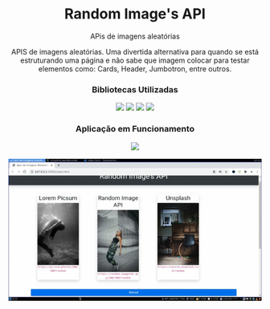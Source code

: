 <h1 align="center">Random Image's API</h1>
<p align="center">APis de imagens aleatórias</p>

<p align="center">APIS de imagens aleatórias. Uma divertida alternativa para quando se está estruturando uma página e não sabe que imagem colocar para testar elementos como: Cards, Header, Jumbotron, entre outros.
 </p>

<h3 align="center">Bibliotecas Utilizadas</h3>
<p align="center">
<a href="https://getbootstrap.com/" target="_blank"><img src="https://img.shields.io/static/v1?label=bootstrap&message=Style-API&color=rgb(138,43,226)&style=for-the-badge&logo=ghost"></a>
  <a href="https://picsum.photos/" target="_blank"><img src="https://img.shields.io/static/v1?label=Picsum&message=Image_API&color=rgb(138,344,43)&style=for-the-badge&logo=ghost"></a>
    <a href="https://source.unsplash.com/" target="_blank"><img src="https://img.shields.io/static/v1?label=Unsplash&message=Image-API&color=rgb(255,222,0)&style=for-the-badge&logo=ghost"></a>
      <a href="https://random.responsiveimages.io/" target="_blank"><img src="https://img.shields.io/static/v1?label=Responsive-Image&message=Image-API&color=rgb(255,222,255)&style=for-the-badge&logo=ghost"></a>
</p>

<h3 align="center"> Aplicação em Funcionamento </h3>
 <p align="center" ><a href="https://wend3ll-souza.github.io/RandomImagesApi/" target="_blank"><img src="https://img.shields.io/static/v1?label=Deploy&message=Go_To_App&color=rgb(0,255,0)&style=for-the-badge&logo=ghost"></a></p>
 
 <p align="center"><img src="./img/exemple.gif" alt="example image"></p>
